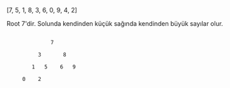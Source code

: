 [7, 5, 1, 8, 3, 6, 0, 9, 4, 2] 

Root 7'dir. Solunda kendinden küçük sağında kendinden büyük sayılar olur.
```

              7
              
          3       8
          
        1   5    6   9
        
     0    2
```
